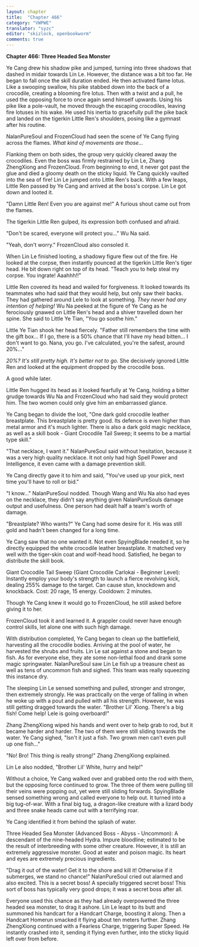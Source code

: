 ```yaml
---
layout: chapter
title:  "Chapter 466"
category: "VWPWE"
translator: "syzc"
editor: "skizlock, openbookworm"
comments: true
---
```


**Chapter 466: Three Headed Sea Monster**

Ye Cang drew his shadow pike and jumped, turning into three shadows that dashed in midair towards Lin Le. However, the distance was a bit too far. He began to fall once the skill duration ended. He then activated flame lotus. Like a swooping swallow, his pike stabbed down into the back of a crocodile, creating a blooming fire lotus. Then with a twist and a pull, he used the opposing force to once again send himself upwards. Using his pike like a pole-vault, he moved through the escaping crocodiles, leaving fire lotuses in his wake. He used his inertia to gracefully pull the pike back and landed on the tigerkin Little Ren's shoulders, posing like a gymnast after his routine.

NalanPureSoul and FrozenCloud had seen the scene of Ye Cang flying across the flames. *What kind of movements are those...*

Flanking them on both sides, the group very quickly cleared away the crocodiles. Even the boss was firmly restrained by Lin Le, Zhang ZhengXiong and FrozenCloud. From beginning to end, it never got past the glue and died a gloomy death on the sticky liquid. Ye Cang quickly vaulted into the sea of fire! Lin Le jumped onto Little Ren's back. With a few leaps, Little Ren passed by Ye Cang and arrived at the boss's corpse. Lin Le got down and looted it.

"Damn Little Ren! Even you are against me!" A furious shout came out from the flames.

The tigerkin Little Ren gulped, its expression both confused and afraid.

"Don't be scared, everyone will protect you..." Wu Na said.

"Yeah, don't worry." FrozenCloud also consoled it.

When Lin Le finished looting, a shadowy figure flew out of the fire. He looked at the corpse, then instantly pounced at the tigerkin Little Ren's tiger head. He bit down right on top of its head. "Teach you to help steal my corpse. You ingrate! Aaahhh!!"

Little Ren covered its head and wailed for forgiveness. It looked towards its teammates who had said that they would help, but only saw their backs. They had gathered around Lele to look at something. *They never had any intention of helping!* Wu Na peeked at the figure of Ye Cang as he ferociously gnawed on Little Ren's head and a shiver travelled down her spine. She said to Little Ye Tian, "You go soothe him."

Little Ye Tian shook her head fiercely. "Father still remembers the time with the gift box... If I go, there is a 50% chance that I'll have my head bitten... I don't want to go. Nana, you go. I've calculated, you're the safest, around 20%..."

*20%? It's still pretty high. It's better not to go.* She decisively ignored Little Ren and looked at the equipment dropped by the crocodile boss.

A good while later.

Little Ren hugged its head as it looked fearfully at Ye Cang, holding a bitter grudge towards Wu Na and FrozenCloud who had said they would protect him. The two women could only give him an embarrassed glance.

Ye Cang began to divide the loot, "One dark gold crocodile leather breastplate. This breastplate is pretty good. Its defence is even higher than metal armor and it's much lighter. There is also a dark gold magic necklace, as well as a skill book - Giant Crocodile Tail Sweep; it seems to be a martial type skill."

"That necklace, I want it." NalanPureSoul said without hesitation, because it was a very high quality necklace. It not only had high Spell Power and Intelligence, it even came with a damage prevention skill.

Ye Cang directly gave it to him and said, "You've used up your pick, next time you'll have to roll or bid."

"I know..." NalanPureSoul nodded. Though Wang and Wu Na also had eyes on the necklace, they didn't say anything given NalanPureSouls damage output and usefulness. One person had dealt half a team's worth of damage.

"Breastplate? Who wants?" Ye Cang had some desire for it. His was still gold and hadn't been changed for a long time.

Ye Cang saw that no one wanted it. Not even SpyingBlade needed it, so he directly equipped the white crocodile leather breastplate. It matched very well with the tiger-skin coat and wolf-head hood. Satisfied, he began to distribute the skill book. 

Giant Crocodile Tail Sweep (Giant Crocodile Carlokai - Beginner Level): 
Instantly employ your body's strength to launch a fierce revolving kick, dealing 255% damage to the target. Can cause stun, knockdown and knockback.
Cost: 20 rage, 15 energy. Cooldown: 2 minutes.

Though Ye Cang knew it would go to FrozenCloud, he still asked before giving it to her.

FrozenCloud took it and learned it. A grappler could never have enough control skills, let alone one with such high damage.

With distribution completed, Ye Cang began to clean up the battlefield, harvesting all the crocodile bodies. Arriving at the pool of water, he harvested the shrubs and fruits. Lin Le sat against a stone and began to fish. As for everyone else, they ate some non-lethal food and drank some magic springwater. NalanPureSoul saw Lin Le fish up a treasure chest as well as tens of uncommon fish and sighed. This team was really squeezing this instance dry.

The sleeping Lin Le sensed something and pulled, stronger and stronger, then extremely strongly. He was practically on the verge of falling in when he woke up with a pout and pulled with all his strength. However, he was still getting dragged towards the water. "Brother Lil' Xiong. There's a big fish! Come help! Lele is going overboard!"

Zhang ZhengXiong wiped his hands and went over to help grab to rod, but it became harder and harder. The two of them were still sliding towards the water. Ye Cang sighed, "Isn't it just a fish. Two grown men can’t even pull up one fish..."

"No! Bro! This thing is really strong!" Zhang ZhengXiong explained.

Lin Le also nodded, "Brother Lil' White, hurry and help!"

Without a choice, Ye Cang walked over and grabbed onto the rod with them, but the opposing force continued to grow. The three of them were pulling till their veins were popping out, yet were still sliding forwards. SpyingBlade sensed something wrong and called everyone to help out. It turned into a big tug-of-war. With a final big tug, a dragon-like creature with a lizard body and three snake heads came out with a terrifying roar.

Ye Cang identified it from behind the splash of water.

Three Headed Sea Monster (Advanced Boss - Abyss - Uncommon): A descendant of the nine-headed Hydra. Impure bloodline; estimated to be the result of interbreeding with some other creature. However, it is still an extremely aggressive monster. Good at water and poison magic. Its heart and eyes are extremely precious ingredients.

"Drag it out of the water! Get it to the shore and kill it! Otherwise if it submerges, we stand no chance!" NalanPureSoul cried out alarmed and also excited. This is a secret boss! A specially triggered secret boss! This sort of boss has typically very good drops; it was a secret boss after all.

Everyone used this chance as they had already overpowered the three headed sea monster, to drag it ashore. Lin Le leapt to its butt and summoned his handcart for a Handcart Charge, boosting it along. Then a Handcart Homerun smacked it flying about ten meters further. Zhang ZhengXiong continued with a Fearless Charge, triggering Super Speed. He instantly crashed into it, sending it flying even further, into the sticky liquid left over from before.
